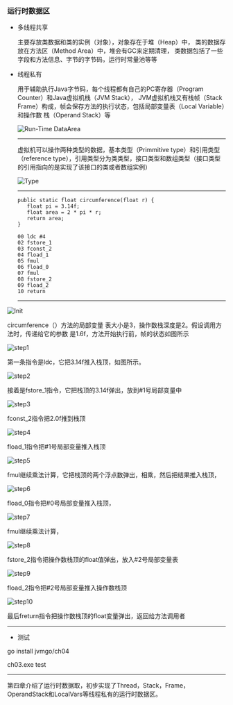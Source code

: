 ### 运行时数据区
- 多线程共享

    主要存放类数据和类的实例（对象），对象存在于堆（Heap）中，
    类的数据存放在方法区（Method Area）中，堆会有GC来定期清理，
    类数据包括了一些字段和方法信息、字节的字节码，运行时常量池等等
     
- 线程私有

    用于辅助执行Java字节码，每个线程都有自己的PC寄存器（Program Counter）和Java虚拟机栈（JVM Stack），
    JVM虚拟机栈又有栈帧（Stack Frame）构成，帧会保存方法的执行状态，包括局部变量表（Local Variable）和操作数
    栈（Operand Stack）等
    
    ![Run-Time DataArea](images/fram.jpg "运行时数据区")
    
    -----
    虚拟机可以操作两种类型的数据，基本类型（Primmitive type）和引用类型
    （reference type），引用类型分为类类型，接口类型和数组类型（接口类型的引用指向的是实现了该接口的类或者数组实例）
    
     ![Type](images/type.jpg "数据对应关系")
     
     -----
     
     ```
     public static float circumference(float r) {
        float pi = 3.14f;
        float area = 2 * pi * r;
        return area;
     }
     ```
     
     ```
     00 ldc #4
     02 fstore_1
     03 fconst_2
     04 fload_1
     05 fmul
     06 fload_0
     07 fmul
     08 fstore_2
     09 fload_2
     10 return
     ```
     ------
     
![Init](images/init.jpg "帧的初始状态")

circumference（）方法的局部变量
表大小是3，操作数栈深度是2。假设调用方法时，传递给它的参数
是1.6f，方法开始执行前，帧的状态如图所示

![step1](images/step1.jpg "第一步")

第一条指令是ldc，它把3.14f推入栈顶，如图所示。

![step2](images/step2.jpg "第二步")

接着是fstore_1指令，它把栈顶的3.14f弹出，放到#1号局部变量中

![step3](images/step3.jpg "第三步")
  
fconst_2指令把2.0f推到栈顶

![step4](images/step4.jpg "第四步")

fload_1指令把#1号局部变量推入栈顶

![step5](images/step5.jpg "第五步")

fmul继续乘法计算，它把栈顶的两个浮点数弹出，相乘，然后把结果推入栈顶，

![step6](images/step6.jpg "第六步")

fload_0指令把#0号局部变量推入栈顶，

![step7](images/step7.jpg "第七步")

fmul继续乘法计算，

![step8](images/step8.jpg "第八步")

fstore_2指令把操作数栈顶的float值弹出，放入#2号局部变量表

![step9](images/step9.jpg "第九步")

fload_2指令把#2号局部变量推入操作数栈顶

![step10](images/step10.jpg "第十步")

最后freturn指令把操作数栈顶的float变量弹出，返回给方法调用者

---
-  测试

go install jvmgo/ch04

ch03.exe test

----

第四章介绍了运行时数据取，初步实现了Thread，Stack，Frame，OperandStack和LocalVars等线程私有的运行时数据区。 
